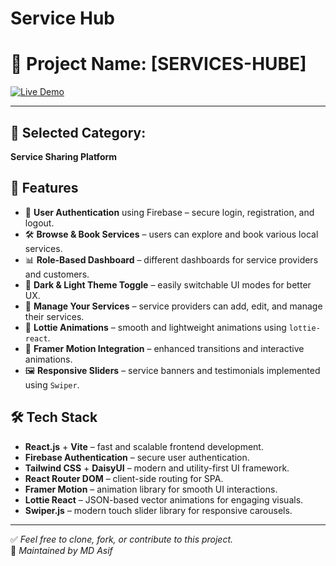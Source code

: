 # Service Hub

# 🚀 Project Name: [SERVICES-HUBE]

[![Live Demo](https://img.shields.io/badge/Live-Demo-brightgreen)]([https://symphonious-bubblegum-ad2f44.netlify.app/](https://celadon-griffin-404747.netlify.app))

---

## 📂 Selected Category:
**Service Sharing Platform**

## 🚀 Features

- 🔐 **User Authentication** using Firebase – secure login, registration, and logout.
- 🛠️ **Browse & Book Services** – users can explore and book various local services.
- 📊 **Role-Based Dashboard** – different dashboards for service providers and customers.
- 🌙 **Dark & Light Theme Toggle** – easily switchable UI modes for better UX.
- 📅 **Manage Your Services** – service providers can add, edit, and manage their services.
- 💫 **Lottie Animations** – smooth and lightweight animations using `lottie-react`.
- 🎯 **Framer Motion Integration** – enhanced transitions and interactive animations.
- 🖼️ **Responsive Sliders** – service banners and testimonials implemented using `Swiper`.

## 🛠️ Tech Stack

- **React.js** + **Vite** – fast and scalable frontend development.
- **Firebase Authentication** – secure user authentication.
- **Tailwind CSS** + **DaisyUI** – modern and utility-first UI framework.
- **React Router DOM** – client-side routing for SPA.
- **Framer Motion** – animation library for smooth UI interactions.
- **Lottie React** – JSON-based vector animations for engaging visuals.
- **Swiper.js** – modern touch slider library for responsive carousels.

---

✅ _Feel free to clone, fork, or contribute to this project._  
📌 _Maintained by MD Asif_
